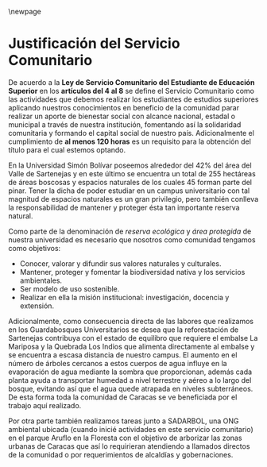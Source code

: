 \newpage

# Justificación del Servicio Comunitario

De acuerdo a la **Ley de Servicio Comunitario del Estudiante de Educación Superior**
en los **artículos del 4 al 8** se define el Servicio Comunitario como las
actividades que debemos realizar los estudiantes de estudios superiores 
aplicando nuestros conocimientos en beneficio de la comunidad parar realizar un 
aporte de bienestar social con alcance nacional, estadal o municipal a través
de nuestra institución, fomentando así la solidaridad comunitaria y formando
el capital social de nuestro país. Adicionalmente el cumplimiento de 
**al menos 120 horas** es un requisito para la obtención del título para el cual 
estemos optando.

En la Universidad Simón Bolívar poseemos alrededor del 42\% del área del Valle 
de Sartenejas y en este último se encuentra un total de 255 hectáreas de áreas
boscosas y espacios naturales de los cuales 45 forman parte del pinar. Tener
la dicha de poder estudiar en un campus universitario con tal magnitud de espacios 
naturales es un gran privilegio, pero también conlleva la responsabilidad de
mantener y proteger ésta tan importante reserva natural.

Como parte de la denominación de *reserva ecológica* y *área protegida* de 
nuestra universidad es necesario que nosotros como comunidad tengamos como objetivos:

- Conocer, valorar y difundir sus valores naturales y culturales.
- Mantener, proteger y fomentar la biodiversidad nativa y los servicios ambientales.
- Ser modelo de uso sostenible.
- Realizar en ella la misión institucional: investigación, docencia y extensión.

Adicionalmente, como consecuencia directa de las labores que realizamos en
los Guardabosques Universitarios se desea que la reforestación de Sartenejas
contribuya con el estado de equilibro que requiere el embalse La Mariposa y 
la Quebrada Los Indios que alimenta directamente al embalse y se encuentra a
escasa distancia de nuestro campus. El aumento en el número de árboles cercanos
a estos cuerpos de agua influye en la evaporación de agua mediante la sombra
que proporcionan, además cada planta ayuda a transportar humedad 
a nivel terrestre y aéreo a lo largo del bosque, evitando así que el
agua quede atrapada en niveles subterráneos. De esta forma toda la comunidad de 
Caracas se ve beneficiada por el trabajo aquí realizado.

Por otra parte también realizamos tareas junto a SADARBOL, una ONG ambiental ubicada
(cuando inicié actividades en este servicio comunitario) en el parque Aruflo en la Floresta 
con el objetivo de arborizar las zonas urbanas de Caracas que así lo requirieran
atendiendo a llamados directos de la comunidad o por requerimientos de alcaldías
y gobernaciones. 
